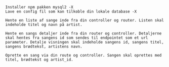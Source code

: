     Installer npm pakken mysql2 -X
    Lave en config fil som kan tilkoble din lokale database -X

    Hente en liste af sange inde fra din controller og router. Listen skal indeholde titel og navn på artist.

    Hente en sangs detaljer inde fra din router og controller. Detaljerne skal hentes fra sangens id som sendes til endpointet som et url parameter. Detalje visningen skal indeholde sangens id, sangens titel, sangens brødtekst, artistens navn.

    Oprette en sang via din route og controller. Sangen skal oprettes med titel, brødtekst og artist_id.

